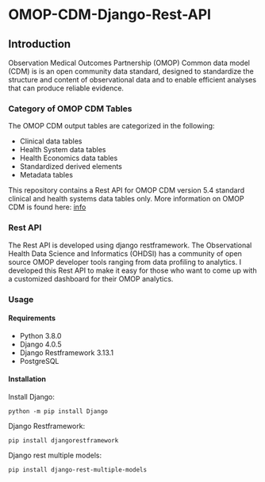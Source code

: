 # OMOP-CDM-Django-Rest-API

## Introduction

Observation Medical Outcomes Partnership (OMOP) Common data model (CDM) is is an open community data standard, designed to standardize the structure and content of observational data and to enable efficient analyses that can produce reliable evidence. 

### Category of OMOP CDM Tables

The OMOP CDM output tables are categorized in the following:

- Clinical data tables
- Health System data tables
- Health Economics data tables
- Standardized derived elements
- Metadata tables

This repository contains a Rest API for OMOP CDM version 5.4 standard clinical and health systems data tables only. More information on OMOP CDM is found here: [info](http://ohdsi.github.io/CommonDataModel/cdm54.html)

### Rest API

The Rest API is developed using django restframework. The Observational Health Data Science and Informatics (OHDSI) has a community of open source OMOP developer tools ranging from data profiling to analytics. I developed this Rest API to make it easy for those who want to come up with a customized dashboard for their OMOP analytics.

### Usage

#### Requirements

- Python 3.8.0
- Django 4.0.5
- Django Restframework 3.13.1
- PostgreSQL

#### Installation

Install Django:

```
python -m pip install Django

```

Django Restframework:

```
pip install djangorestframework

```

Django rest multiple models:

```
pip install django-rest-multiple-models

```
